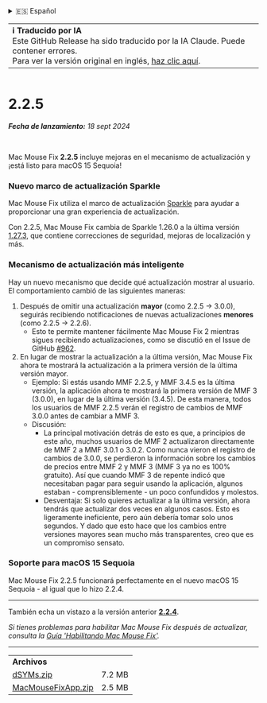 <details>
<summary>🇪🇸 Español</summary>

[🇬🇧 English (GitHub)](https://github.com/noah-nuebling/mac-mouse-fix/releases/tag/2.2.5)\
[🇦🇩 Català](https://redirect.macmousefix.com/?target=mmf-release&tag=2.2.5&locale=ca)\
[🇩🇪 Deutsch](https://redirect.macmousefix.com/?target=mmf-release&tag=2.2.5&locale=de)\
**🇪🇸 Español**\
[🇫🇷 Français](https://redirect.macmousefix.com/?target=mmf-release&tag=2.2.5&locale=fr)\
[🇮🇩 Indonesia](https://redirect.macmousefix.com/?target=mmf-release&tag=2.2.5&locale=id)\
[🇮🇹 Italiano](https://redirect.macmousefix.com/?target=mmf-release&tag=2.2.5&locale=it)\
[🇭🇺 Magyar](https://redirect.macmousefix.com/?target=mmf-release&tag=2.2.5&locale=hu)\
[🇳🇱 Nederlands](https://redirect.macmousefix.com/?target=mmf-release&tag=2.2.5&locale=nl)\
[🇵🇱 Polski](https://redirect.macmousefix.com/?target=mmf-release&tag=2.2.5&locale=pl)\
[🇧🇷 Português (Brasil)](https://redirect.macmousefix.com/?target=mmf-release&tag=2.2.5&locale=pt-BR)\
[🇵🇹 Português (Portugal)](https://redirect.macmousefix.com/?target=mmf-release&tag=2.2.5&locale=pt-PT)\
[🇷🇴 Română](https://redirect.macmousefix.com/?target=mmf-release&tag=2.2.5&locale=ro)\
[🇸🇪 Svenska](https://redirect.macmousefix.com/?target=mmf-release&tag=2.2.5&locale=sv)\
[🇻🇳 Tiếng Việt](https://redirect.macmousefix.com/?target=mmf-release&tag=2.2.5&locale=vi)\
[🇹🇷 Türkçe](https://redirect.macmousefix.com/?target=mmf-release&tag=2.2.5&locale=tr)\
[🇨🇿 Čeština](https://redirect.macmousefix.com/?target=mmf-release&tag=2.2.5&locale=cs)\
[🇬🇷 Ελληνικά](https://redirect.macmousefix.com/?target=mmf-release&tag=2.2.5&locale=el)\
[🇷🇺 Русский](https://redirect.macmousefix.com/?target=mmf-release&tag=2.2.5&locale=ru)\
[🇺🇦 Українська](https://redirect.macmousefix.com/?target=mmf-release&tag=2.2.5&locale=uk)\
[🇮🇱 עברית](https://redirect.macmousefix.com/?target=mmf-release&tag=2.2.5&locale=he)\
[🇸🇦 العربية](https://redirect.macmousefix.com/?target=mmf-release&tag=2.2.5&locale=ar)\
[🇮🇳 हिन्दी](https://redirect.macmousefix.com/?target=mmf-release&tag=2.2.5&locale=hi)\
[🇹🇭 ไทย](https://redirect.macmousefix.com/?target=mmf-release&tag=2.2.5&locale=th)\
[🇨🇳 中文 (简体)](https://redirect.macmousefix.com/?target=mmf-release&tag=2.2.5&locale=zh-Hans)\
[🇨🇳 中文 (繁體)](https://redirect.macmousefix.com/?target=mmf-release&tag=2.2.5&locale=zh-Hant)\
[🇭🇰 中文（香港)](https://redirect.macmousefix.com/?target=mmf-release&tag=2.2.5&locale=zh-HK)\
[🇯🇵 日本語](https://redirect.macmousefix.com/?target=mmf-release&tag=2.2.5&locale=ja)\
[🇰🇷 한국어](https://redirect.macmousefix.com/?target=mmf-release&tag=2.2.5&locale=ko)\
[Help translate Mac Mouse Fix to different languages!](https://github.com/noah-nuebling/mac-mouse-fix/discussions/731)
</details>
<table align=><td>
<b>ℹ️ Traducido por IA</b><br>
Este GitHub Release ha sido traducido por la IA Claude. Puede contener errores.<br>
Para ver la versión original en inglés, <a href="https://github.com/noah-nuebling/mac-mouse-fix/releases/tag/2.2.5">haz clic aquí</a>.
</td></table>

<table></table>

# 2.2.5
***Fecha de lanzamiento:** 18 sept 2024*

<br>

Mac Mouse Fix **2.2.5** incluye mejoras en el mecanismo de actualización y ¡está listo para macOS 15 Sequoia!

### Nuevo marco de actualización Sparkle

Mac Mouse Fix utiliza el marco de actualización [Sparkle](https://sparkle-project.org/) para ayudar a proporcionar una gran experiencia de actualización.

Con 2.2.5, Mac Mouse Fix cambia de Sparkle 1.26.0 a la última versión [1.27.3](https://github.com/sparkle-project/Sparkle/releases/tag/1.27.3), que contiene correcciones de seguridad, mejoras de localización y más.

### Mecanismo de actualización más inteligente

Hay un nuevo mecanismo que decide qué actualización mostrar al usuario. El comportamiento cambió de las siguientes maneras:

1. Después de omitir una actualización **mayor** (como 2.2.5 -> 3.0.0), seguirás recibiendo notificaciones de nuevas actualizaciones **menores** (como 2.2.5 -> 2.2.6).
    - Esto te permite mantener fácilmente Mac Mouse Fix 2 mientras sigues recibiendo actualizaciones, como se discutió en el Issue de GitHub [#962](https://github.com/noah-nuebling/mac-mouse-fix/issues/962).
2. En lugar de mostrar la actualización a la última versión, Mac Mouse Fix ahora te mostrará la actualización a la primera versión de la última versión mayor.
    - Ejemplo: Si estás usando MMF 2.2.5, y MMF 3.4.5 es la última versión, la aplicación ahora te mostrará la primera versión de MMF 3 (3.0.0), en lugar de la última versión (3.4.5). De esta manera, todos los usuarios de MMF 2.2.5 verán el registro de cambios de MMF 3.0.0 antes de cambiar a MMF 3.
    - Discusión:
        - La principal motivación detrás de esto es que, a principios de este año, muchos usuarios de MMF 2 actualizaron directamente de MMF 2 a MMF 3.0.1 o 3.0.2. Como nunca vieron el registro de cambios de 3.0.0, se perdieron la información sobre los cambios de precios entre MMF 2 y MMF 3 (MMF 3 ya no es 100% gratuito). Así que cuando MMF 3 de repente indicó que necesitaban pagar para seguir usando la aplicación, algunos estaban - comprensiblemente - un poco confundidos y molestos.
        - Desventaja: Si solo quieres actualizar a la última versión, ahora tendrás que actualizar dos veces en algunos casos. Esto es ligeramente ineficiente, pero aún debería tomar solo unos segundos. Y dado que esto hace que los cambios entre versiones mayores sean mucho más transparentes, creo que es un compromiso sensato.

### Soporte para macOS 15 Sequoia

Mac Mouse Fix 2.2.5 funcionará perfectamente en el nuevo macOS 15 Sequoia - al igual que lo hizo 2.2.4.

---

También echa un vistazo a la versión anterior [**2.2.4**](https://redirect.macmousefix.com/?target=mmf-release&tag=2.2.4&locale=es).

*Si tienes problemas para habilitar Mac Mouse Fix después de actualizar, consulta la [Guía 'Habilitando Mac Mouse Fix'](https://github.com/noah-nuebling/mac-mouse-fix/discussions/861).*

---

<table align="start">
<tr>
    <td colspan=2>
        <b>Archivos</b>
    </td>
</tr>
<tr>
    <td><a href="https://github.com/noah-nuebling/mac-mouse-fix/releases/download/2.2.5/dSYMs.zip">dSYMs.zip</a></td>
    <td>7.2 MB</td>
</tr>
<tr>
    <td><a href="https://github.com/noah-nuebling/mac-mouse-fix/releases/download/2.2.5/MacMouseFixApp.zip">MacMouseFixApp.zip</a></td>
    <td>2.5 MB</td>
</tr>
</table>